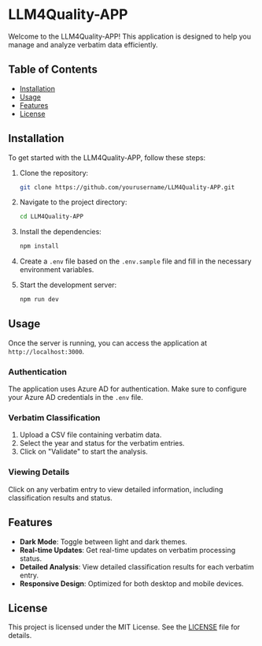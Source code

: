 # LLM4Quality-APP

Welcome to the LLM4Quality-APP! This application is designed to help you manage and analyze verbatim data efficiently.

## Table of Contents

- [Installation](#installation)
- [Usage](#usage)
- [Features](#features)
- [License](#license)

## Installation

To get started with the LLM4Quality-APP, follow these steps:

1. Clone the repository:
    ```sh
    git clone https://github.com/yourusername/LLM4Quality-APP.git
    ```

2. Navigate to the project directory:
    ```sh
    cd LLM4Quality-APP
    ```

3. Install the dependencies:
    ```sh
    npm install
    ```

4. Create a `.env` file based on the `.env.sample` file and fill in the necessary environment variables.

5. Start the development server:
    ```sh
    npm run dev
    ```

## Usage

Once the server is running, you can access the application at `http://localhost:3000`. 

### Authentication

The application uses Azure AD for authentication. Make sure to configure your Azure AD credentials in the `.env` file.

### Verbatim Classification

1. Upload a CSV file containing verbatim data.
2. Select the year and status for the verbatim entries.
3. Click on "Validate" to start the analysis.

### Viewing Details

Click on any verbatim entry to view detailed information, including classification results and status.

## Features

- **Dark Mode**: Toggle between light and dark themes.
- **Real-time Updates**: Get real-time updates on verbatim processing status.
- **Detailed Analysis**: View detailed classification results for each verbatim entry.
- **Responsive Design**: Optimized for both desktop and mobile devices.

## License

This project is licensed under the MIT License. See the [LICENSE](LICENSE) file for details.
